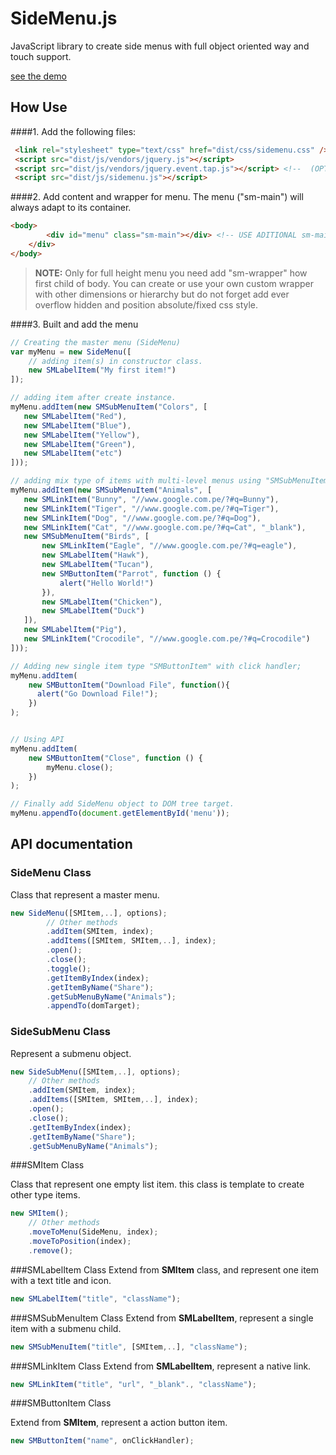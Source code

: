 SideMenu.js
===========
JavaScript library to create side menus with full object oriented way and touch support.

[see the demo](http://osobrevilla.github.io/sidemenu/)


## How Use

####1. Add the following files:

```html
 <link rel="stylesheet" type="text/css" href="dist/css/sidemenu.css" />
 <script src="dist/js/vendors/jquery.js"></script>
 <script src="dist/js/vendors/jquery.event.tap.js"></script> <!--  (OPTIONAL) FOR FAST TAP (TOUCH) EVENT! -->
 <script src="dist/js/sidemenu.js"></script>
```

####2. Add content and wrapper for menu.
The menu ("sm-main") will always adapt to its container.

```html
<body>
		<div id="menu" class="sm-main"></div> <!-- USE ADITIONAL sm-main-left CLASS FOR ALIGN THE MENU TO LEFT SIDE.-->
	</div>
</body>

```
> **NOTE:** Only for full height menu you need add "sm-wrapper" how first child of body. You can create or use your own custom wrapper with other dimensions or hierarchy but do not forget add ever overflow hidden and position absolute/fixed css style.

####3. Built and add the menu

```javascript
// Creating the master menu (SideMenu)
var myMenu = new SideMenu([
	// adding item(s) in constructor class.
	new SMLabelItem("My first item!")
]);

// adding item after create instance.
myMenu.addItem(new SMSubMenuItem("Colors", [
   new SMLabelItem("Red"),
   new SMLabelItem("Blue"),
   new SMLabelItem("Yellow"),
   new SMLabelItem("Green"),
   new SMLabelItem("etc")
]));

// adding mix type of items with multi-level menus using "SMSubMenuItem".
myMenu.addItem(new SMSubMenuItem("Animals", [
   new SMLinkItem("Bunny", "//www.google.com.pe/?#q=Bunny"),
   new SMLinkItem("Tiger", "//www.google.com.pe/?#q=Tiger"),
   new SMLinkItem("Dog", "//www.google.com.pe/?#q=Dog"),
   new SMLinkItem("Cat", "//www.google.com.pe/?#q=Cat", "_blank"),
   new SMSubMenuItem("Birds", [
       new SMLinkItem("Eagle", "//www.google.com.pe/?#q=eagle"),
       new SMLabelItem("Hawk"),
       new SMLabelItem("Tucan"),
       new SMButtonItem("Parrot", function () {
           alert("Hello World!")
       }),
       new SMLabelItem("Chicken"),
       new SMLabelItem("Duck")
   ]),
   new SMLabelItem("Pig"),
   new SMLinkItem("Crocodile", "//www.google.com.pe/?#q=Crocodile")
]));

// Adding new single item type "SMButtonItem" with click handler;
myMenu.addItem(
    new SMButtonItem("Download File", function(){
      alert("Go Download File!");
    })
);


// Using API
myMenu.addItem(
    new SMButtonItem("Close", function () {
        myMenu.close();
    })
);

// Finally add SideMenu object to DOM tree target.
myMenu.appendTo(document.getElementById('menu'));

```


## API documentation
### SideMenu Class
Class that represent a master menu.

```javascript
new SideMenu([SMItem,..], options);
		// Other methods
		.addItem(SMItem, index);
		.addItems([SMItem, SMItem,..], index);
		.open();
		.close();
		.toggle();
		.getItemByIndex(index);
		.getItemByName("Share");
		.getSubMenuByName("Animals");
		.appendTo(domTarget);
```

### SideSubMenu Class

Represent a submenu object.


```javascript
new SideSubMenu([SMItem,..], options);
	// Other methods
	.addItem(SMItem, index);
	.addItems([SMItem, SMItem,..], index);
	.open();
	.close();
	.getItemByIndex(index);
	.getItemByName("Share");
	.getSubMenuByName("Animals");
```
###SMItem Class

Class that represent one empty list item. this class is template to create other type items.
```javascript
new SMItem();
	// Other methods
	.moveToMenu(SideMenu, index);
	.moveToPosition(index);
	.remove();
```
###SMLabelItem Class
Extend from **SMItem** class, and represent one item with a text title and icon.

```javascript
new SMLabelItem("title", "className");
```

###SMSubMenuItem Class
Extend from **SMLabelItem**, represent a single item with a submenu child.

```javascript
new SMSubMenuItem("title", [SMItem,..], "className");
```

###SMLinkItem Class
Extend from **SMLabelItem**, represent a native link.
```javascript
new SMLinkItem("title", "url", "_blank"., "className");
```

###SMButtonItem Class

Extend from **SMItem**, represent a action button item.

```javascript
new SMButtonItem("name", onClickHandler);
```
